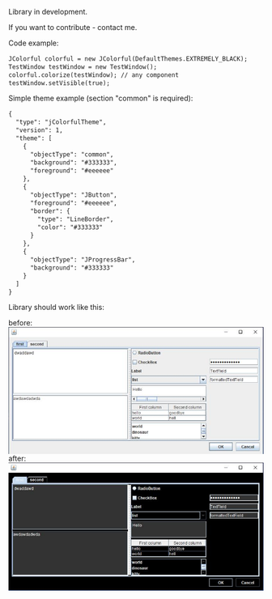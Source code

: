 Library in development.

If you want to contribute - contact me.

Code example:
```
JColorful colorful = new JColorful(DefaultThemes.EXTREMELY_BLACK);
TestWindow testWindow = new TestWindow();
colorful.colorize(testWindow); // any component
testWindow.setVisible(true);

```

Simple theme example (section "common" is required):
```
{
  "type": "jColorfulTheme",
  "version": 1,
  "theme": [
    {
      "objectType": "common",
      "background": "#333333",
      "foreground": "#eeeeee"
    },
    {
      "objectType": "JButton",
      "foreground": "#eeeeee",
      "border": {
        "type": "LineBorder",
        "color": "#333333"
      }
    },
    {
      "objectType": "JProgressBar",
      "background": "#333333"
    }
  ]
}
```

Library should work like this:

before:
<img src="/public/white.jpg" align="right" />

after:
<img src="/public/dark.jpg" align="right" />

